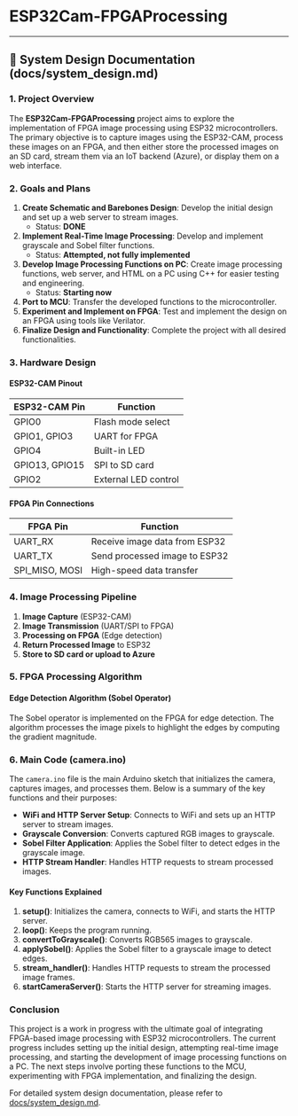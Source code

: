 # ESP32Cam-FPGAProcessing

---

## **📘 System Design Documentation (docs/system_design.md)**

### **1. Project Overview**
The **ESP32Cam-FPGAProcessing** project aims to explore the implementation of FPGA image processing using ESP32 microcontrollers. The primary objective is to capture images using the ESP32-CAM, process these images on an FPGA, and then either store the processed images on an SD card, stream them via an IoT backend (Azure), or display them on a web interface.

### **2. Goals and Plans**
1. **Create Schematic and Barebones Design**: Develop the initial design and set up a web server to stream images.
   - Status: **DONE**
2. **Implement Real-Time Image Processing**: Develop and implement grayscale and Sobel filter functions.
   - Status: **Attempted, not fully implemented**
3. **Develop Image Processing Functions on PC**: Create image processing functions, web server, and HTML on a PC using C++ for easier testing and engineering.
   - Status: **Starting now**
4. **Port to MCU**: Transfer the developed functions to the microcontroller.
5. **Experiment and Implement on FPGA**: Test and implement the design on an FPGA using tools like Verilator.
6. **Finalize Design and Functionality**: Complete the project with all desired functionalities.

### **3. Hardware Design**
#### **ESP32-CAM Pinout**
| ESP32-CAM Pin | Function |
|--------------|------------|
| GPIO0 | Flash mode select |
| GPIO1, GPIO3 | UART for FPGA |
| GPIO4 | Built-in LED |
| GPIO13, GPIO15 | SPI to SD card |
| GPIO2 | External LED control |

#### **FPGA Pin Connections**
| FPGA Pin | Function |
|--------------|------------|
| UART_RX | Receive image data from ESP32 |
| UART_TX | Send processed image to ESP32 |
| SPI_MISO, MOSI | High-speed data transfer |

### **4. Image Processing Pipeline**
1. **Image Capture** (ESP32-CAM)
2. **Image Transmission** (UART/SPI to FPGA)
3. **Processing on FPGA** (Edge detection)
4. **Return Processed Image** to ESP32
5. **Store to SD card or upload to Azure**

### **5. FPGA Processing Algorithm**
#### **Edge Detection Algorithm (Sobel Operator)**
The Sobel operator is implemented on the FPGA for edge detection. The algorithm processes the image pixels to highlight the edges by computing the gradient magnitude.

### **6. Main Code (camera.ino)**
The `camera.ino` file is the main Arduino sketch that initializes the camera, captures images, and processes them. Below is a summary of the key functions and their purposes:

- **WiFi and HTTP Server Setup**: Connects to WiFi and sets up an HTTP server to stream images.
- **Grayscale Conversion**: Converts captured RGB images to grayscale.
- **Sobel Filter Application**: Applies the Sobel filter to detect edges in the grayscale image.
- **HTTP Stream Handler**: Handles HTTP requests to stream processed images.

#### **Key Functions Explained**
1. **setup()**: Initializes the camera, connects to WiFi, and starts the HTTP server.
2. **loop()**: Keeps the program running.
3. **convertToGrayscale()**: Converts RGB565 images to grayscale.
4. **applySobel()**: Applies the Sobel filter to a grayscale image to detect edges.
5. **stream_handler()**: Handles HTTP requests to stream the processed image frames.
6. **startCameraServer()**: Starts the HTTP server for streaming images.

### **Conclusion**
This project is a work in progress with the ultimate goal of integrating FPGA-based image processing with ESP32 microcontrollers. The current progress includes setting up the initial design, attempting real-time image processing, and starting the development of image processing functions on a PC. The next steps involve porting these functions to the MCU, experimenting with FPGA implementation, and finalizing the design.

For detailed system design documentation, please refer to [docs/system_design.md](docs/system_design.md).
